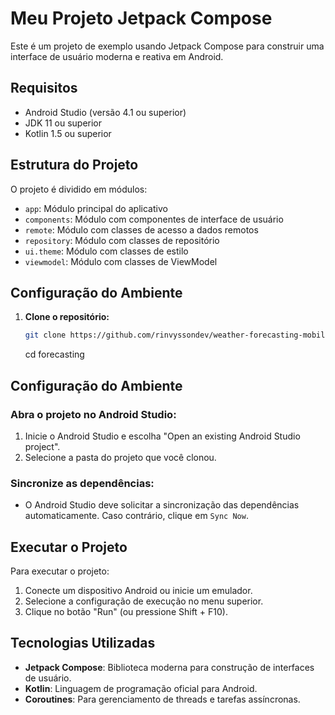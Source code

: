 # Meu Projeto Jetpack Compose

Este é um projeto de exemplo usando Jetpack Compose para construir uma interface de usuário moderna e reativa em Android.

## Requisitos

- Android Studio (versão 4.1 ou superior)
- JDK 11 ou superior
- Kotlin 1.5 ou superior

## Estrutura do Projeto

O projeto é dividido em módulos:

- `app`: Módulo principal do aplicativo
- `components`: Módulo com componentes de interface de usuário
- `remote`: Módulo com classes de acesso a dados remotos
- `repository`: Módulo com classes de repositório
- `ui.theme`: Módulo com classes de estilo
- `viewmodel`: Módulo com classes de ViewModel


## Configuração do Ambiente

1. **Clone o repositório:**
   ```bash
   git clone https://github.com/rinvyssondev/weather-forecasting-mobile.git
   ```
   cd forecasting

## Configuração do Ambiente

### Abra o projeto no Android Studio:

1. Inicie o Android Studio e escolha "Open an existing Android Studio project".
2. Selecione a pasta do projeto que você clonou.

### Sincronize as dependências:

- O Android Studio deve solicitar a sincronização das dependências automaticamente. Caso contrário, clique em `Sync Now`.

## Executar o Projeto

Para executar o projeto:

1. Conecte um dispositivo Android ou inicie um emulador.
2. Selecione a configuração de execução no menu superior.
3. Clique no botão "Run" (ou pressione Shift + F10).

## Tecnologias Utilizadas

- **Jetpack Compose**: Biblioteca moderna para construção de interfaces de usuário.
- **Kotlin**: Linguagem de programação oficial para Android.
- **Coroutines**: Para gerenciamento de threads e tarefas assíncronas.